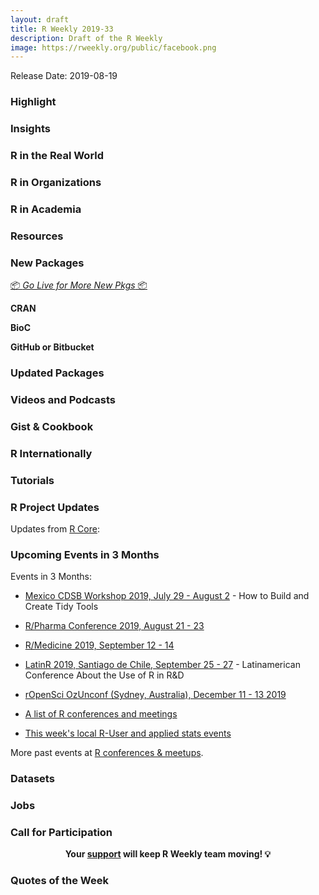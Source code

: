 ```yaml
---
layout: draft
title: R Weekly 2019-33
description: Draft of the R Weekly
image: https://rweekly.org/public/facebook.png
---
```


Release Date: 2019-08-19

###  Highlight



### Insights



### R in the Real World




###  R in Organizations




###  R in Academia



###  Resources



###  New Packages

<p class="added-hostname"><a href="https://rweekly.org/live" target="_blank" class="externalLink">📦 <i>Go Live for More New Pkgs</i> 📦</a></p>

**CRAN**


**BioC**



**GitHub or Bitbucket**



### Updated Packages



###  Videos and Podcasts



### Gist & Cookbook



### R Internationally



###  Tutorials




<!--<div class="post-more-begi
n></div><div class="post-more-end"></div>-->

###  R Project Updates

Updates from [R Core](http://developer.r-project.org/blosxom.cgi/R-devel/NEWS):


###  Upcoming Events in 3 Months

Events in 3 Months:

+ [Mexico CDSB Workshop 2019, July 29 - August 2](https://comunidadbioinfo.github.io/post/building-tidy-tools-cdsb-runconf-2019/) - How to Build and Create Tidy Tools

+ [R/Pharma Conference 2019, August 21 - 23](http://rinpharma.com/)

+ [R/Medicine 2019, September 12 - 14](https://r-medicine.com/)

+ [LatinR 2019, Santiago de Chile, September 25 - 27](http://latin-r.com) - Latinamerican Conference About the Use of R in R&D

+ [rOpenSci OzUnconf (Sydney, Australia), December 11 - 13 2019](https://ozunconf19.ropensci.org/)

+ [A list of R conferences and meetings](https://jumpingrivers.github.io/meetingsR/events.html)

+ [This week's local R-User and applied stats events](https://community.rstudio.com/c/irl)


More past events at [R conferences & meetups](https://conf.rweekly.org).


### Datasets

### Jobs




###  Call for Participation


<p class="hide-support added-hostname support-rweekly" style="text-align: center;font-weight: bold;">Your <a class="non-visited externalLink" href="https://www.patreon.com/rweekly" onclick="pas(this)">support</a> will keep R Weekly team moving! 💡</p>

###  Quotes of the Week

